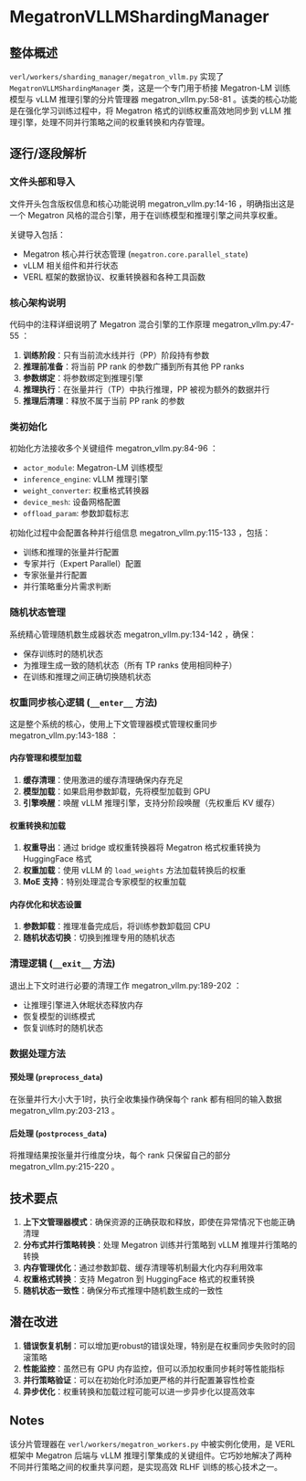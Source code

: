 # MegatronVLLMShardingManager

## 整体概述

`verl/workers/sharding_manager/megatron_vllm.py` 实现了 `MegatronVLLMShardingManager` 类，这是一个专门用于桥接 Megatron-LM 训练模型与 vLLM 推理引擎的分片管理器 megatron_vllm.py:58-81 。该类的核心功能是在强化学习训练过程中，将 Megatron 格式的训练权重高效地同步到 vLLM 推理引擎，处理不同并行策略之间的权重转换和内存管理。

## 逐行/逐段解析

### 文件头部和导入

文件开头包含版权信息和核心功能说明 megatron_vllm.py:14-16 ，明确指出这是一个 Megatron 风格的混合引擎，用于在训练模型和推理引擎之间共享权重。

关键导入包括：

- Megatron 核心并行状态管理 (`megatron.core.parallel_state`)
- vLLM 相关组件和并行状态
- VERL 框架的数据协议、权重转换器和各种工具函数

### 核心架构说明

代码中的注释详细说明了 Megatron 混合引擎的工作原理 megatron_vllm.py:47-55 ：

1. **训练阶段**：只有当前流水线并行（PP）阶段持有参数
2. **推理前准备**：将当前 PP rank 的参数广播到所有其他 PP ranks
3. **参数绑定**：将参数绑定到推理引擎
4. **推理执行**：在张量并行（TP）中执行推理，PP 被视为额外的数据并行
5. **推理后清理**：释放不属于当前 PP rank 的参数

### 类初始化

初始化方法接收多个关键组件 megatron_vllm.py:84-96 ：

- `actor_module`: Megatron-LM 训练模型
- `inference_engine`: vLLM 推理引擎
- `weight_converter`: 权重格式转换器
- `device_mesh`: 设备网格配置
- `offload_param`: 参数卸载标志

初始化过程中会配置各种并行组信息 megatron_vllm.py:115-133 ，包括：

- 训练和推理的张量并行配置
- 专家并行（Expert Parallel）配置
- 专家张量并行配置
- 并行策略重分片需求判断

### 随机状态管理

系统精心管理随机数生成器状态 megatron_vllm.py:134-142 ，确保：

- 保存训练时的随机状态
- 为推理生成一致的随机状态（所有 TP ranks 使用相同种子）
- 在训练和推理之间正确切换随机状态

### 权重同步核心逻辑 (`__enter__` 方法)

这是整个系统的核心，使用上下文管理器模式管理权重同步 megatron_vllm.py:143-188 ：

#### 内存管理和模型加载

1. **缓存清理**：使用激进的缓存清理确保内存充足
2. **模型加载**：如果启用参数卸载，先将模型加载到 GPU
3. **引擎唤醒**：唤醒 vLLM 推理引擎，支持分阶段唤醒（先权重后 KV 缓存）

#### 权重转换和加载

1. **权重导出**：通过 bridge 或权重转换器将 Megatron 格式权重转换为 HuggingFace 格式
2. **权重加载**：使用 vLLM 的 `load_weights` 方法加载转换后的权重
3. **MoE 支持**：特别处理混合专家模型的权重加载

#### 内存优化和状态设置

1. **参数卸载**：推理准备完成后，将训练参数卸载回 CPU
2. **随机状态切换**：切换到推理专用的随机状态

### 清理逻辑 (`__exit__` 方法)

退出上下文时进行必要的清理工作 megatron_vllm.py:189-202 ：

- 让推理引擎进入休眠状态释放内存
- 恢复模型的训练模式
- 恢复训练时的随机状态

### 数据处理方法

#### 预处理 (`preprocess_data`)

在张量并行大小大于1时，执行全收集操作确保每个 rank 都有相同的输入数据 megatron_vllm.py:203-213 。

#### 后处理 (`postprocess_data`)

将推理结果按张量并行维度分块，每个 rank 只保留自己的部分 megatron_vllm.py:215-220 。

## 技术要点

1. **上下文管理器模式**：确保资源的正确获取和释放，即使在异常情况下也能正确清理
2. **分布式并行策略转换**：处理 Megatron 训练并行策略到 vLLM 推理并行策略的转换
3. **内存管理优化**：通过参数卸载、缓存清理等机制最大化内存利用效率
4. **权重格式转换**：支持 Megatron 到 HuggingFace 格式的权重转换
5. **随机状态一致性**：确保分布式推理中随机数生成的一致性

## 潜在改进

1. **错误恢复机制**：可以增加更robust的错误处理，特别是在权重同步失败时的回滚策略
2. **性能监控**：虽然已有 GPU 内存监控，但可以添加权重同步耗时等性能指标
3. **并行策略验证**：可以在初始化时添加更严格的并行配置兼容性检查
4. **异步优化**：权重转换和加载过程可能可以进一步异步化以提高效率

## Notes

该分片管理器在 `verl/workers/megatron_workers.py` 中被实例化使用，是 VERL 框架中 Megatron 后端与 vLLM 推理引擎集成的关键组件。它巧妙地解决了两种不同并行策略之间的权重共享问题，是实现高效 RLHF 训练的核心技术之一。
